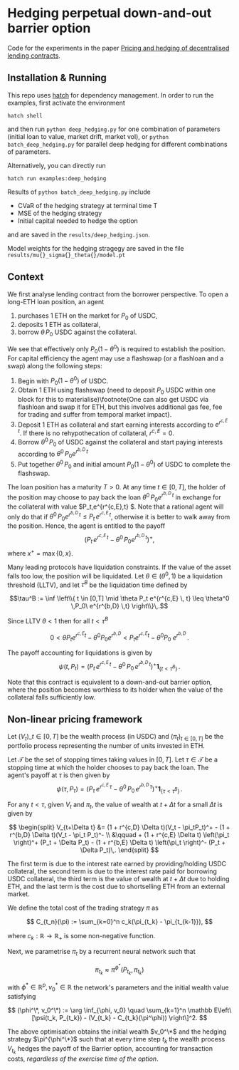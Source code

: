 # Hedging perpetual down-and-out barrier option

Code for the experiments in the paper [Pricing and hedging of decentralised lending contracts](https://arxiv.org/abs/2409.04233).

## Installation & Running

This repo uses [hatch](https://hatch.pypa.io/latest/) for dependency
management. In order to run the examples, first activate the environment

```
hatch shell
```

and then run `python deep_hedging.py` for one combination of parameters (initial loan to value, market drift, market vol),
or `python batch_deep_hedging.py` for parallel deep hedging for different combinations of parameters.

Alternatively, you can directly run
```
hatch run examples:deep_hedging
```

Results of `python batch_deep_hedging.py` include
- CVaR of the hedging strategy at terminal time T
- MSE of the hedging strategy
- Initial capital needed to hedge the option

and are saved in the  `results/deep_hedging.json`.

Model weights for the hedging stragegy are saved in the file `results/mu{}_sigma{}_theta{}/model.pt`


## Context

 We first analyse lending contract from the borrower perspective.
 To open a long-ETH loan position, an agent
 1. purchases 1 ETH on the market for $P_0$ of USDC,
 2. deposits 1 ETH as collateral,
 3. borrow $\theta \,P_0$ USDC against the collateral.

 We see that effectively only $P_0(1 - \theta^0)$ is required to establish the position. For capital efficiency the agent may use a flashswap (or a flashloan and a swap) along the following steps:
1. Begin with $P_0(1-\theta^0)$ of USDC.
2. Obtain 1 ETH using flashswap (need to deposit $P_0$ USDC within one block for this to materialise)\footnote{One can also get USDC via flashloan and swap it for ETH, but this involves additional gas fee, fee for trading and suffer from temporal market impact}.
3. Deposit 1 ETH as collateral and start earning interests according to $e^{r^{c,E}\,t}$. If there is no rehypothecation of collateral, $r^{c,E}=0$.
4. Borrow $\theta^0 \,P_0$ of USDC against the collateral and start paying interests according to $\theta^0 \,P_0 e^{r^{b,D}\, t}$
5. Put together $\theta^0 \,P_0$ and initial amount $P_0(1-\theta^0)$  of USDC to complete the flashswap.


The loan position has a maturity $T>0$.
At any time $t\in [0,T]$, the holder of the position may choose to pay back the loan $\theta^0 \,P_0 e^{r^{b,D}\, t}$ in exchange for the collateral with value $P_t\,e^{r^{c,E}\,t} $. Note that a rational agent will only do that if $\theta^0 \,P_0 e^{r^{b,D}\, t} \leq P_t\,e^{r^{c,E}\,t}$, otherwise it is better to walk away from the position.  Hence,   the agent is entitled to the  payoff
$$(P_t\,e^{r^{c,E}\,t} -\theta^0 \,P_0 e^{r^{b,D}\, t} )^{+},$$
 where $x^+ = \max\{0,x\}$.

 Many leading protocols have liquidation constraints.
 If the value of the asset falls too low, the position will be liquidated.
 Let $\theta \in (\theta^0,1)$ be a liquidation threshold (LLTV),
 and let $\tau^B$ be the liquidation time  defined by

$$\tau^B := \inf \left\\{ t \in [0,T] \mid \theta P_t e^{r^{c,E} \, t} \leq \theta^0 \,P_0\ e^{r^{b,D} \,t}  \right\\}\,.$$

Since LLTV $\theta<1$ then for all $t<\tau^B$

$$0< \theta P_t e^{r^{c,E} t} - \theta^0 P_0 e^{r^{b,D}} < P_t e^{r^{c,E} t} -  \theta^0 P_0\ e^{r^{b,D}}\,.
$$

The payoff accounting for liquidations is given by
$$\psi(t, P_t) = (P_t\,e^{r^{c,E}\,t} - \theta^0 \,P_0\,e^{r^{b,D}\, t} )^+\mathbf{1}_{\{t<\tau^B\}}\,.$$

Note that this contract is  equivalent to a down-and-out barrier option, where the position becomes worthless to its holder when the value of the collateral falls sufficiently low.

## Non-linear pricing framework
Let $(V_t)\_{t\in [0,T]}$ be the wealth process   (in USDC) and
$(\pi_t)_{t \in [0,T]}$
be the   portfolio process representing the number of units invested in ETH.

Let $\mathcal T$ be the set of stopping times taking values in $[0,T]$.
Let  $\tau \in \mathcal T$ be a stopping time
at which  the holder chooses to pay back the loan. The agent's   payoff at
$\tau$ is then given by
$$\psi(\tau, P_\tau) = (P_\tau\,e^{r^{c,E}\,\tau} - \theta^0 \,P_0\,e^{r^{b,D}\, \tau} )^+\mathbf{1}_{\{\tau<\tau^B\}}\,.$$

For any $t<\tau$, given $V_{t}$ and $\pi_t$,
the value of wealth at ${t+\Delta t }$ for a small $\Delta t$ is given by

$$
\begin{split}
     V_{t+\Delta t} &= (1 + r^{c,D} \Delta t)(V_t - \pi_tP_t)^+ - (1 + r^{b,D} \Delta t)(V_t - \pi_t P_t)^- \\
    &\qquad + (1 + r^{c,E} \Delta t) \left(\pi_t \right)^+ (P_t + \Delta P_t) - (1 + r^{b,E} \Delta t) \left(\pi_t \right)^- (P_t + \Delta P_t)\,.
\end{split}
$$

The first term is  due to  the interest rate earned by providing/holding USDC collateral,
the second term is  due to the interest rate paid for  borrowing USDC collateral,
the third term is   the value of wealth  at $t+\Delta t$ due to holding   ETH,
and the last term is the cost due to shortselling ETH from an external market.

We define the total cost of the trading strategy $\pi$ as

$$
C_{t_n}(\pi) := \sum_{k=0}^n c_k(\pi_{t_k} - \pi_{t_{k-1}}),
$$

where $c_k : \mathbb R \rightarrow \mathbb R_+$ is some non-negative function.

Next, we parametrise $\pi_t$ by a recurrent neural network such that

$$\pi_{t_k} \approx \pi^{\phi^*}(P_{t_k}, \pi_{t_k})$$

with $\phi^* \in \mathbb R^p, v_0^*\in \mathbb R$ the network's parameters and the initial wealth value satisfying

$$
(\phi^\*, v_0^\*) := \arg \inf_{\phi, v_0} \quad \sum_{k=1}^n \mathbb E\left\[\psi(t_k, P_{t_k}) - (V_{t_k} - C_{t_k}(\pi^\phi)) \right\]^2.
$$

The above optimisation obtains the initial wealth $v_0^\*$ and the hedging strategy $\pi^{\phi^\*}$ such that at every time step $t_k$ the wealth process $V_{t_k}$ hedges the payoff of the Barrier option, accounting for transaction costs, *regardless of the exercise time of the option*.
